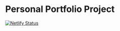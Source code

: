 # Personal Portfolio Project
[![Netlify Status](https://api.netlify.com/api/v1/badges/f8b4a6ff-c296-4d3b-8b04-c1dfb99c1a74/deploy-status)](https://app.netlify.com/sites/atharvshinde2004portfolio/deploys)
